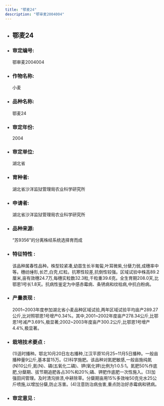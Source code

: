 ```yaml
---
title: "鄂麦24"
description: "鄂审麦2004004"
---
```

* ## 鄂麦24
* ###  审定编号:  
   鄂审麦2004004

*  ### 作物名称:  
   小麦

*   ###  品种名称: 
    鄂麦24

*   ### 审定年份: 
    2004

*   ### 审定单位:  
    湖北省

*   ### 育种者:  
    湖北省沙洋监狱管理局农业科学研究所

*   ### 申请者:  
    湖北省沙洋监狱管理局农业科学研究所

*   ### 品种来源:  
    “苏9356”的分离株经系统选择育而成

*   ### 特征特性 : 
    该品种属春性品种。株型较紧凑,幼苗生长半匍匐,叶耳微紫,分蘖力弱,成穗率中等。穗纺缍形,长芒,白壳,红粒。抗寒性较差,抗倒性较强。区域试验中株高89.2厘米,亩有效穗24.7万,每穗实粒数32.3粒,千粒重39.6克。全生育期208.0天,比鄂恩1号长1.8天。抗病性鉴定为中感赤霉病、条锈病和纹枯病,中抗白粉病。

*   ### 产量表现 : 
    2001~2003年度参加湖北省小麦品种区域试验,两年区域试验平均亩产289.27公斤,比对照鄂恩1号增产0.34%。其中,2001~2002年度亩产278.34公斤,比鄂恩1号减产3.69%,极显著;2002~2003年度亩产300.2公斤,比鄂恩1号增产4.4%,极显著。

*   ### 栽培技术要点 : 
    (1)适时播种。鄂北10月20日左右播种,江汉平原10月25~11月5日播种。一般亩播种量9公斤,基本苗15万。(2)科学施肥。该品种对氮肥敏感,一般亩施纯氮(N)10公斤,氮(N)、磷(五氧化二磷)、钾(氧化钾)比例为1:0.5:1。氮肥50%作底肥,分蘖期、拔节期追肥各占30%和20%;磷、钾肥作底肥一次性施入。(3)加强田间管理。及时清沟排渍,中耕除草。分蘖期亩用15%多效唑50克兑水25公斤喷施,以增加分蘖,防止冻害。(4)注意防治病虫害,重点防治好赤霉病和锈病。

*   ### 审定意见 : 
    
